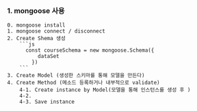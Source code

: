 ### 1. mongoose 사용
    0. mongoose install
    1. mongoose connect / disconnect
    2. Create Shema 생성
        ```js
          const courseSchema = new mongoose.Schema({
              dataSet
            })
        ```
    3. Create Model (생성한 스키마를 통해 모델을 만든다)
    4. Create Method (메소드 등록하거나 내부적으로 validate)
        4-1. Create instance by Model(모델을 통해 인스턴스를 생성 후 )
        4-2. 
        4-3. Save instance
